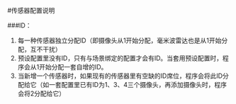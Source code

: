 #传感器配置说明

###ID：
1. 每一种传感器独立分配ID（即摄像头从1开始分配，毫米波雷达也是从1开始分配，互不干扰）
2. 预设配置里没有ID，只有与场景绑定的配置才会有ID。当套用预设配置时，程序会从1开始分配一套自增的ID。
3. 当新增一个传感器时，如果现有的传感器里有空缺的ID席位，程序会将此ID分配给它（如一套配置里已有ID为1、3、4三个摄像头，再添加摄像头时，程序会将2分配给它）
